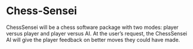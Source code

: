 # Chess-Sensei
 ChessSensei will be a chess software package with two modes: player versus player and player versus AI. At the user’s request, the ChessSensei AI will give the player feedback on better moves they could have made. 
